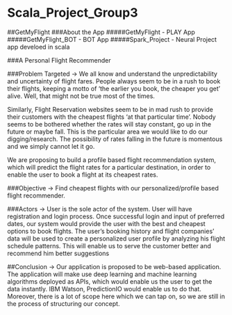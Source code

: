 # Scala_Project_Group3

##GetMyFlight
###About the App
#####GetMyFlight - PLAY App
#####GetMyFlight_BOT - BOT App
#####Spark_Project - Neural Project app develoed in scala

###A Personal Flight Recommender



###Problem Targeted ->
We all know and understand the unpredictability and uncertainty of flight fares. People always seem to be in a rush to book their flights, keeping a motto of ‘the earlier you book, the cheaper you get’ alive. Well, that might not be true most of the times.

Similarly, Flight Reservation websites seem to be in mad rush to provide their customers with the cheapest flights ‘at that particular time’. Nobody seems to be bothered whether the rates will stay constant, go up in the future or maybe fall. This is the particular area we would like to do our digging/research. The possibility of rates falling in the future is momentous and we simply cannot let it go.

We are proposing to build a profile based flight recommendation system, which will predict the flight rates for a particular destination, in order to enable the user to book a flight at its cheapest rates.


###Objective ->
Find cheapest flights with our personalized/profile based flight recommender. 
 

###Actors ->
User is the sole actor of the system. User will have registration and login process. Once successful login and input of preferred dates, our system would provide the user with the best and cheapest options to book flights.
The user’s booking history and flight companies’ data will be used to create a personalized user profile by analyzing his flight schedule patterns. 
This will enable us to serve the customer better and recommend him better suggestions


##Conclusion ->
Our application is proposed to be web-based application. The application will make use deep learning and machine learning algorithms deployed as APIs, which would enable us the user to get the data instantly. IBM Watson, PredictionIO would enable us to do that. Moreover, there is a lot of scope here which we can tap on, so we are still in the process of structuring our concept.








